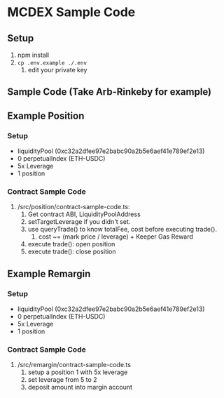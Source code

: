 # MCDEX Sample Code
## Setup
1. npm install
2. `cp .env.example ./.env`
   1. edit your private key
## Sample Code (Take Arb-Rinkeby for example)
## Example Position
### Setup
- liquidityPool (0xc32a2dfee97e2babc90a2b5e6aef41e789ef2e13)
- 0 perpetualIndex (ETH-USDC)
- 5x Leverage 
- 1 position
### Contract Sample Code
1. /src/position/contract-sample-code.ts: 
   1. Get contract ABI, LiquidityPoolAddress
   2. setTargetLeverage if you didn't set.
   3. use queryTrade() to know totalFee, cost before executing trade().
      1. cost ~= (mark price / leverage) + Keeper Gas Reward 
   4. execute trade(): open position
   5. execute trade(): close position

## Example Remargin
### Setup
- liquidityPool (0xc32a2dfee97e2babc90a2b5e6aef41e789ef2e13)
- 0 perpetualIndex (ETH-USDC)
- 5x Leverage
- 1 position
### Contract Sample Code
1. /src/remargin/contract-sample-code.ts
   1. setup a position 1 with 5x leverage
   2. set leverage from 5 to 2
   3. deposit amount into margin account
